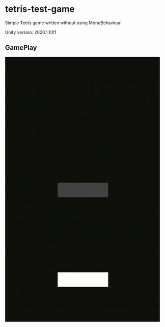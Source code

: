 # tetris-test-game
Simple Tetris game written without using MonoBehaviour.

Unity version: 2020.1.10f1

## GamePlay
![caption](https://github.com/toha-dev/tetris-test-game/blob/main/GamePlay/GamePlay.gif)
